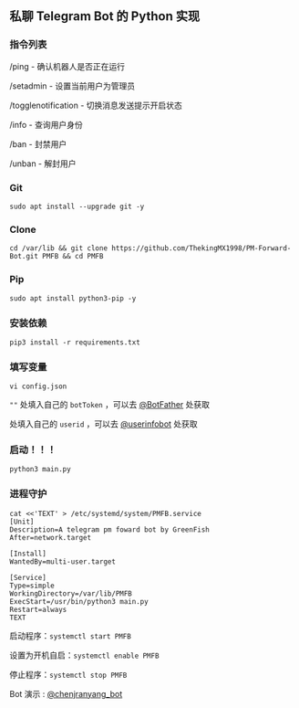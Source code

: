 ## 私聊 Telegram Bot 的 Python 实现

### 指令列表

/ping - 确认机器人是否正在运行

/setadmin - 设置当前用户为管理员

/togglenotification - 切换消息发送提示开启状态

/info - 查询用户身份

/ban - 封禁用户

/unban - 解封用户


### Git
```
sudo apt install --upgrade git -y
```

### Clone
```
cd /var/lib && git clone https://github.com/ThekingMX1998/PM-Forward-Bot.git PMFB && cd PMFB
```

### Pip
``` 
sudo apt install python3-pip -y
```

### 安装依赖
```
pip3 install -r requirements.txt
```

### 填写变量
```
vi config.json
```
<code>"<TOKEN>"</code> 处填入自己的 <code>botToken</code> ，可以去 [@BotFather](https://t.me/BotFather) 处获取

<code><ID></code> 处填入自己的 <code>userid</code> ，可以去 [@userinfobot](https://t.me/userinfobot) 处获取

### 启动！！！
```
python3 main.py
```

### 进程守护
```
cat <<'TEXT' > /etc/systemd/system/PMFB.service
[Unit]
Description=A telegram pm foward bot by GreenFish
After=network.target

[Install]
WantedBy=multi-user.target

[Service]
Type=simple
WorkingDirectory=/var/lib/PMFB
ExecStart=/usr/bin/python3 main.py
Restart=always
TEXT
```

启动程序：`systemctl start PMFB`

设置为开机自启：`systemctl enable PMFB`

停止程序：`systemctl stop PMFB`


Bot 演示 : [@chenjranyang_bot](https://t.me/chenjranyang_bot)
